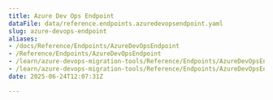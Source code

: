 ```yaml
---
title: Azure Dev Ops Endpoint
dataFile: data/reference.endpoints.azuredevopsendpoint.yaml
slug: azure-devops-endpoint
aliases:
- /docs/Reference/Endpoints/AzureDevOpsEndpoint
- /Reference/Endpoints/AzureDevOpsEndpoint
- /learn/azure-devops-migration-tools/Reference/Endpoints/AzureDevOpsEndpoint
- /learn/azure-devops-migration-tools/Reference/Endpoints/AzureDevOpsEndpoint/index.md
date: 2025-06-24T12:07:31Z

---
```


